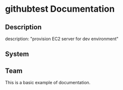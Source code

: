 # githubtest Documentation
## Description

description: "provision EC2 server for dev environment"

## System



## Team



This is a basic example of documentation.
